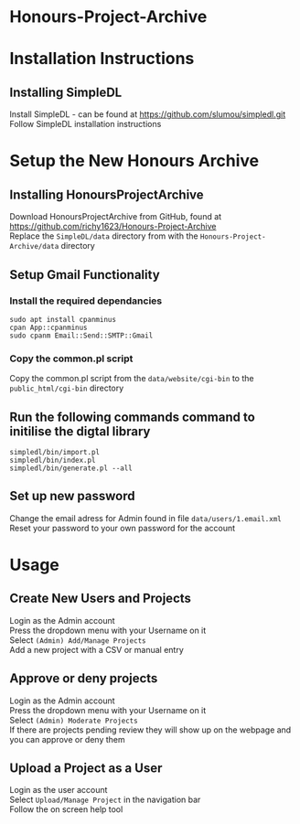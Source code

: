 # Honours-Project-Archive

# Installation Instructions

## Installing SimpleDL
Install SimpleDL - can be found at https://github.com/slumou/simpledl.git \
Follow SimpleDL installation instructions

# Setup the New Honours Archive
## Installing HonoursProjectArchive
Download HonoursProjectArchive from GitHub, found at https://github.com/richy1623/Honours-Project-Archive \
Replace the `SimpleDL/data` directory from with the `Honours-Project-Archive/data` directory
## Setup Gmail Functionality 
### Install the required dependancies
```
sudo apt install cpanminus
cpan App::cpanminus
sudo cpanm Email::Send::SMTP::Gmail
```
### Copy the common.pl script
Copy the common.pl script from the `data/website/cgi-bin` to the `public_html/cgi-bin` directory

## Run the following commands command to initilise the digtal library
```
simpledl/bin/import.pl
simpledl/bin/index.pl
simpledl/bin/generate.pl --all
```
## Set up new password
Change the email adress for Admin found in file `data/users/1.email.xml`\
Reset your password to your own password for the account


# Usage
## Create New Users and Projects
Login as the Admin account\
Press the dropdown menu with your Username on it\
Select `(Admin) Add/Manage Projects`\
Add a new project with a CSV or manual entry
## Approve or deny projects
Login as the Admin account\
Press the dropdown menu with your Username on it\
Select `(Admin) Moderate Projects`\
If there are projects pending review they will show up on the webpage and you can approve or deny them
## Upload a Project as a User
Login as the user account\
Select `Upload/Manage Project` in the navigation bar\
Follow the on screen help tool
